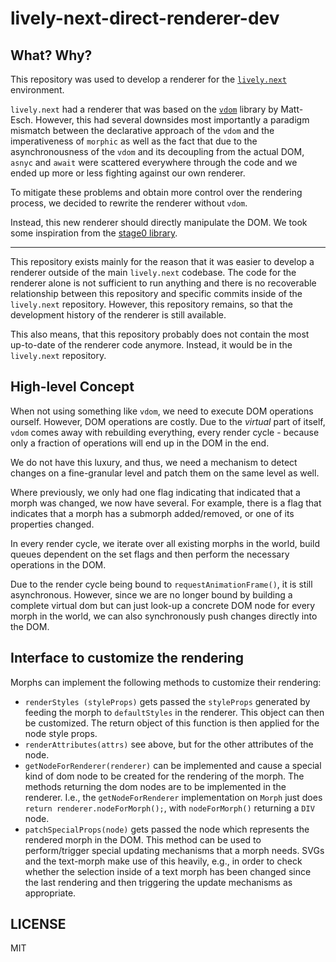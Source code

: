 # lively-next-direct-renderer-dev

## What? Why?

This repository was used to develop a renderer for the [`lively.next`](https://github.com/LivelyKernel/lively.next) environment.

`lively.next` had a renderer that was based on the [`vdom`](https://github.com/Matt-Esch/virtual-dom) library by Matt-Esch. 
However, this had several downsides most importantly a paradigm mismatch between the declarative approach of the `vdom` and the imperativeness of `morphic` as well as the fact that due to the asynchronousness of the `vdom` and its decoupling from the actual DOM, `asnyc` and `await` were scattered everywhere through the code and we ended up more or less fighting against our own renderer.

To mitigate these problems and obtain more control over the rendering process, we decided to rewrite the renderer without `vdom`.

Instead, this new renderer should directly manipulate the DOM. We took some inspiration from the [stage0 library](https://github.com/Freak613/stage0).

---

This repository exists mainly for the reason that it was easier to develop a renderer outside of the main `lively.next` codebase.
The code for the renderer alone is not sufficient to run anything and there is no recoverable relationship between this repository and specific commits inside of the `lively.next` repository.
However, this repository remains, so that the development history of the renderer is still available.


This also means, that this repository probably does not contain the most up-to-date of the renderer code anymore. Instead, it would be in the `lively.next` repository.

## High-level Concept

When not using something like `vdom`, we need to execute DOM operations ourself. However, DOM operations are costly.
Due to the *virtual* part of itself, `vdom` comes away with rebuilding everything, every render cycle - because only a fraction of operations will end up in the DOM in the end.

We do not have this luxury, and thus, we need a mechanism to detect changes on a fine-granular level and patch them on the same level as well.

Where previously, we only had one flag indicating that indicated that a morph was changed, we now have several.
For example, there is a flag that indicates that a morph has a submorph added/removed, or one of its properties changed.

In every render cycle, we iterate over all existing morphs in the world, build queues dependent on the set flags and then perform the necessary operations in the DOM.

Due to the render cycle being bound to `requestAnimationFrame()`, it is still asynchronous. However, since we are no longer bound by building a complete virtual dom but can just look-up a concrete DOM node for every morph in the world, we can also synchronously push changes directly into the DOM.


## Interface to customize the rendering

Morphs can implement the following methods to customize their rendering:

- `renderStyles (styleProps)` gets passed the `styleProps` generated by feeding the morph to `defaultStyles` in the renderer. This object can then be customized. The return object of this function is then applied for the node style props.
- `renderAttributes(attrs)` see above, but for the other attributes of the node.
- `getNodeForRenderer(renderer)` can be implemented and cause a special kind of dom node to be created for the rendering of the morph. The methods returning the dom nodes are to be implemented in the renderer. I.e., the `getNodeForRenderer` implementation on `Morph` just does `return renderer.nodeForMorph();`, with `nodeForMorph()` returning a `DIV` node.
- `patchSpecialProps(node)` gets passed the node which represents the rendered morph in the DOM. This method can be used to perform/trigger special updating mechanisms that a morph needs. SVGs and the text-morph make use of this heavily, e.g., in order to check whether the selection inside of a text morph has been changed since the last rendering and then triggering the update mechanisms as appropriate. 

## LICENSE

MIT
